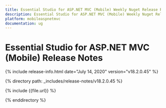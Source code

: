 ```yaml
---
title: Essential Studio for ASP.NET MVC (Mobile) Weekly Nuget Release Release Notes  
description: Essential Studio for ASP.NET MVC (Mobile) Weekly Nuget Release Release Notes  
platform: mobileaspnetmvc
documentation: ug
---
```


# Essential Studio for ASP.NET MVC (Mobile)  Release Notes  

{% include release-info.html date="July 14, 2020"  version="v18.2.0.45" %} 


{% directory path: _includes/release-notes/v18.2.0.45 %}

{% include {{file.url}} %}

{% enddirectory %}